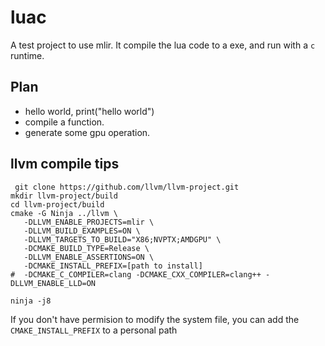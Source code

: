 # luac

A test project to use mlir. It compile the lua code to a exe, and run with a `c` runtime.

## Plan

* hello world,  print("hello world")
* compile a function.
* generate some gpu operation.


## llvm compile tips 

```
 git clone https://github.com/llvm/llvm-project.git
mkdir llvm-project/build
cd llvm-project/build
cmake -G Ninja ../llvm \
   -DLLVM_ENABLE_PROJECTS=mlir \
   -DLLVM_BUILD_EXAMPLES=ON \
   -DLLVM_TARGETS_TO_BUILD="X86;NVPTX;AMDGPU" \
   -DCMAKE_BUILD_TYPE=Release \
   -DLLVM_ENABLE_ASSERTIONS=ON \
   -DCMAKE_INSTALL_PREFIX=[path to install]
#  -DCMAKE_C_COMPILER=clang -DCMAKE_CXX_COMPILER=clang++ -DLLVM_ENABLE_LLD=ON

ninja -j8
```
If you don't have permision to modify the system file,  you can add the `CMAKE_INSTALL_PREFIX` to a personal path

